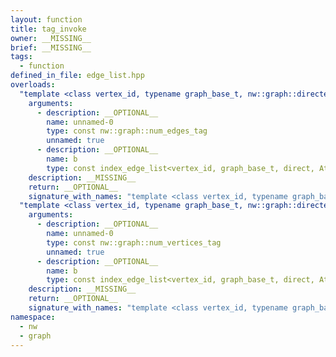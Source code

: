 ```yaml
---
layout: function
title: tag_invoke
owner: __MISSING__
brief: __MISSING__
tags:
  - function
defined_in_file: edge_list.hpp
overloads:
  "template <class vertex_id, typename graph_base_t, nw::graph::directedness direct, typename... Attributes>\nauto tag_invoke(const nw::graph::num_edges_tag, const index_edge_list<vertex_id, graph_base_t, direct, Attributes...> &)":
    arguments:
      - description: __OPTIONAL__
        name: unnamed-0
        type: const nw::graph::num_edges_tag
        unnamed: true
      - description: __OPTIONAL__
        name: b
        type: const index_edge_list<vertex_id, graph_base_t, direct, Attributes...> &
    description: __MISSING__
    return: __OPTIONAL__
    signature_with_names: "template <class vertex_id, typename graph_base_t, nw::graph::directedness direct, typename... Attributes>\nauto tag_invoke(const nw::graph::num_edges_tag, const index_edge_list<vertex_id, graph_base_t, direct, Attributes...> & b)"
  "template <class vertex_id, typename graph_base_t, nw::graph::directedness direct, typename... Attributes>\nauto tag_invoke(const nw::graph::num_vertices_tag, const index_edge_list<vertex_id, graph_base_t, direct, Attributes...> &)":
    arguments:
      - description: __OPTIONAL__
        name: unnamed-0
        type: const nw::graph::num_vertices_tag
        unnamed: true
      - description: __OPTIONAL__
        name: b
        type: const index_edge_list<vertex_id, graph_base_t, direct, Attributes...> &
    description: __MISSING__
    return: __OPTIONAL__
    signature_with_names: "template <class vertex_id, typename graph_base_t, nw::graph::directedness direct, typename... Attributes>\nauto tag_invoke(const nw::graph::num_vertices_tag, const index_edge_list<vertex_id, graph_base_t, direct, Attributes...> & b)"
namespace:
  - nw
  - graph
---
```

